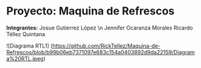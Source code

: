# Proyecto: Maquina de Refrescos 
**Integrantes:**
  Josue Gutierrez López \n
  Jennifer Ocaranza Morales
  Ricardo Téllez Quintana
  
![Diagrama RTL1] (https://github.com/RickTellez/Maquina-de-Refrescos/blob/b99b06eb7371097e683c154a0403892d9da22159/Diagrama%20RTL.jpeg)
